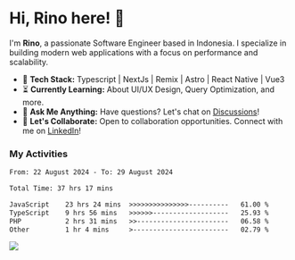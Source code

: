 # Hi, Rino here! 👋

I'm **Rino**, a passionate Software Engineer based in Indonesia. I specialize in building modern web applications with a focus on performance and scalability.

- 🔨 **Tech Stack:** Typescript | NextJs | Remix | Astro | React Native | Vue3
- ⏳ **Currently Learning:** About UI/UX Design, Query Optimization, and more.
- 💬 **Ask Me Anything:** Have questions? Let's chat on [Discussions](https://github.com/justrinoo/justrinoo/discussions/3)!
- 🤝 **Let's Collaborate:** Open to collaboration opportunities. Connect with me on [LinkedIn](https://www.linkedin.com/in/rinosatyaputra)!

### My Activities

<!--START_SECTION:waka-->

```txt
From: 22 August 2024 - To: 29 August 2024

Total Time: 37 hrs 17 mins

JavaScript    23 hrs 24 mins  >>>>>>>>>>>>>>>----------   61.00 %
TypeScript    9 hrs 56 mins   >>>>>>-------------------   25.93 %
PHP           2 hrs 31 mins   >>-----------------------   06.58 %
Other         1 hr 4 mins     >------------------------   02.79 %
```

<!--END_SECTION:waka-->

![](https://komarev.com/ghpvc/?username=riyaraa)
